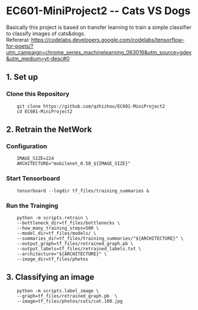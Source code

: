# EC601-MiniProject2 -- Cats VS Dogs 

Basically this project is based on transfer learning to train a simple classifier to classify images of cats&dogs. <br>
Refereral: https://codelabs.developers.google.com/codelabs/tensorflow-for-poets/?utm_campaign=chrome_series_machinelearning_063016&utm_source=gdev&utm_medium=yt-desc#0 <br>
## 1. Set up <br>
### Clone this Repository<br>
        git clone https://github.com/qzhizhou/EC601-MiniProject2 
        cd EC601-MiniProject2 

## 2. Retrain the NetWork
### Configuration
        IMAGE_SIZE=224 
        ARCHITECTURE="mobilenet_0.50_${IMAGE_SIZE}" 

### Start Tensorboard
        tensorboard --logdir tf_files/training_summaries & 

### Run the Trainging
        python -m scripts.retrain \
        --bottleneck_dir=tf_files/bottlenecks \
        --how_many_training_steps=500 \
        --model_dir=tf_files/models/ \
        --summaries_dir=tf_files/training_summaries/"${ARCHITECTURE}" \
        --output_graph=tf_files/retrained_graph.pb \
        --output_labels=tf_files/retrained_labels.txt \
        --architecture="${ARCHITECTURE}" \
        --image_dir=tf_files/photos 
        
## 3. Classifying an image
        python -m scripts.label_image \
        --graph=tf_files/retrained_graph.pb  \
        --image=tf_files/photos/cats/cat.100.jpg 





